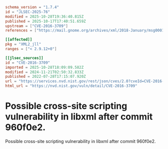 ```toml
schema_version = "1.7.4"
id = "JLSEC-2025-76"
modified = 2025-10-28T19:36:40.815Z
published = 2025-10-17T17:40:51.659Z
upstream = ["CVE-2016-3709"]
references = ["https://mail.gnome.org/archives/xml/2018-January/msg00010.html", "https://mail.gnome.org/archives/xml/2018-January/msg00010.html"]

[[affected]]
pkg = "XML2_jll"
ranges = ["< 2.9.12+0"]

[[jlsec_sources]]
id = "CVE-2016-3709"
imported = 2025-10-28T18:09:09.582Z
modified = 2024-11-21T02:50:32.833Z
published = 2022-07-28T17:15:07.920Z
url = "https://services.nvd.nist.gov/rest/json/cves/2.0?cveId=CVE-2016-3709"
html_url = "https://nvd.nist.gov/vuln/detail/CVE-2016-3709"
```

# Possible cross-site scripting vulnerability in libxml after commit 960f0e2.

Possible cross-site scripting vulnerability in libxml after commit 960f0e2.

